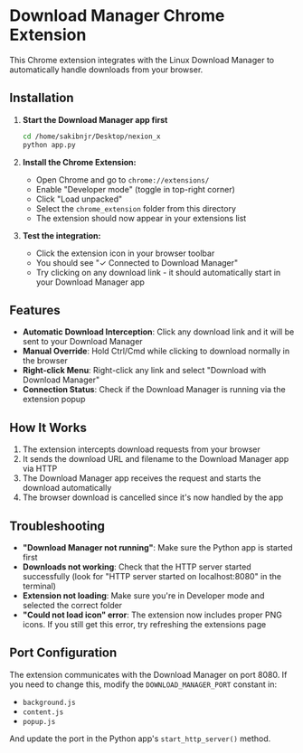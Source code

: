 # Download Manager Chrome Extension

This Chrome extension integrates with the Linux Download Manager to automatically handle downloads from your browser.

## Installation

1. **Start the Download Manager app first**
   ```bash
   cd /home/sakibnjr/Desktop/nexion_x
   python app.py
   ```

2. **Install the Chrome Extension:**
   - Open Chrome and go to `chrome://extensions/`
   - Enable "Developer mode" (toggle in top-right corner)
   - Click "Load unpacked"
   - Select the `chrome_extension` folder from this directory
   - The extension should now appear in your extensions list

3. **Test the integration:**
   - Click the extension icon in your browser toolbar
   - You should see "✓ Connected to Download Manager"
   - Try clicking on any download link - it should automatically start in your Download Manager app

## Features

- **Automatic Download Interception**: Click any download link and it will be sent to your Download Manager
- **Manual Override**: Hold Ctrl/Cmd while clicking to download normally in the browser
- **Right-click Menu**: Right-click any link and select "Download with Download Manager"
- **Connection Status**: Check if the Download Manager is running via the extension popup

## How It Works

1. The extension intercepts download requests from your browser
2. It sends the download URL and filename to the Download Manager app via HTTP
3. The Download Manager app receives the request and starts the download automatically
4. The browser download is cancelled since it's now handled by the app

## Troubleshooting

- **"Download Manager not running"**: Make sure the Python app is started first
- **Downloads not working**: Check that the HTTP server started successfully (look for "HTTP server started on localhost:8080" in the terminal)
- **Extension not loading**: Make sure you're in Developer mode and selected the correct folder
- **"Could not load icon" error**: The extension now includes proper PNG icons. If you still get this error, try refreshing the extensions page

## Port Configuration

The extension communicates with the Download Manager on port 8080. If you need to change this, modify the `DOWNLOAD_MANAGER_PORT` constant in:
- `background.js`
- `content.js` 
- `popup.js`

And update the port in the Python app's `start_http_server()` method.
